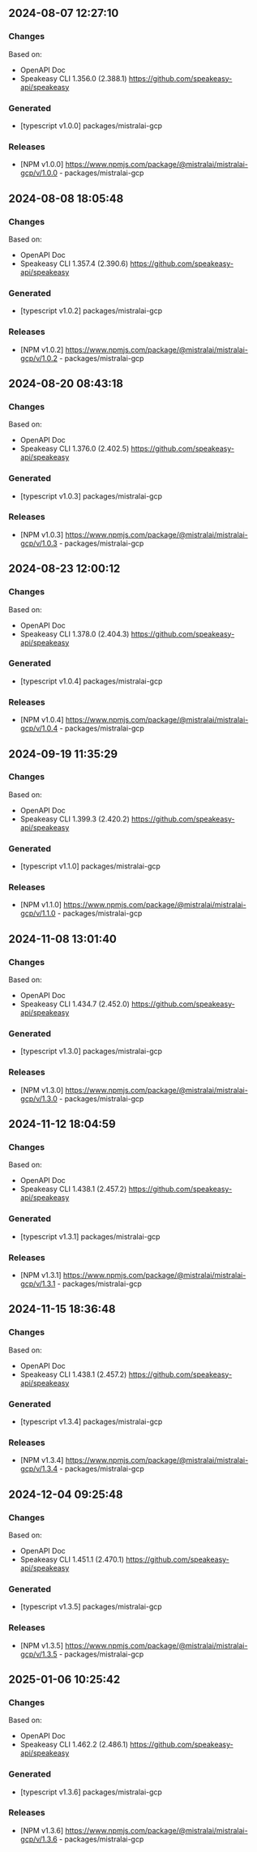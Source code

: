 

## 2024-08-07 12:27:10
### Changes
Based on:
- OpenAPI Doc  
- Speakeasy CLI 1.356.0 (2.388.1) https://github.com/speakeasy-api/speakeasy
### Generated
- [typescript v1.0.0] packages/mistralai-gcp
### Releases
- [NPM v1.0.0] https://www.npmjs.com/package/@mistralai/mistralai-gcp/v/1.0.0 - packages/mistralai-gcp

## 2024-08-08 18:05:48
### Changes
Based on:
- OpenAPI Doc  
- Speakeasy CLI 1.357.4 (2.390.6) https://github.com/speakeasy-api/speakeasy
### Generated
- [typescript v1.0.2] packages/mistralai-gcp
### Releases
- [NPM v1.0.2] https://www.npmjs.com/package/@mistralai/mistralai-gcp/v/1.0.2 - packages/mistralai-gcp

## 2024-08-20 08:43:18
### Changes
Based on:
- OpenAPI Doc  
- Speakeasy CLI 1.376.0 (2.402.5) https://github.com/speakeasy-api/speakeasy
### Generated
- [typescript v1.0.3] packages/mistralai-gcp
### Releases
- [NPM v1.0.3] https://www.npmjs.com/package/@mistralai/mistralai-gcp/v/1.0.3 - packages/mistralai-gcp

## 2024-08-23 12:00:12
### Changes
Based on:
- OpenAPI Doc  
- Speakeasy CLI 1.378.0 (2.404.3) https://github.com/speakeasy-api/speakeasy
### Generated
- [typescript v1.0.4] packages/mistralai-gcp
### Releases
- [NPM v1.0.4] https://www.npmjs.com/package/@mistralai/mistralai-gcp/v/1.0.4 - packages/mistralai-gcp

## 2024-09-19 11:35:29
### Changes
Based on:
- OpenAPI Doc  
- Speakeasy CLI 1.399.3 (2.420.2) https://github.com/speakeasy-api/speakeasy
### Generated
- [typescript v1.1.0] packages/mistralai-gcp
### Releases
- [NPM v1.1.0] https://www.npmjs.com/package/@mistralai/mistralai-gcp/v/1.1.0 - packages/mistralai-gcp

## 2024-11-08 13:01:40
### Changes
Based on:
- OpenAPI Doc  
- Speakeasy CLI 1.434.7 (2.452.0) https://github.com/speakeasy-api/speakeasy
### Generated
- [typescript v1.3.0] packages/mistralai-gcp
### Releases
- [NPM v1.3.0] https://www.npmjs.com/package/@mistralai/mistralai-gcp/v/1.3.0 - packages/mistralai-gcp

## 2024-11-12 18:04:59
### Changes
Based on:
- OpenAPI Doc  
- Speakeasy CLI 1.438.1 (2.457.2) https://github.com/speakeasy-api/speakeasy
### Generated
- [typescript v1.3.1] packages/mistralai-gcp
### Releases
- [NPM v1.3.1] https://www.npmjs.com/package/@mistralai/mistralai-gcp/v/1.3.1 - packages/mistralai-gcp

## 2024-11-15 18:36:48
### Changes
Based on:
- OpenAPI Doc  
- Speakeasy CLI 1.438.1 (2.457.2) https://github.com/speakeasy-api/speakeasy
### Generated
- [typescript v1.3.4] packages/mistralai-gcp
### Releases
- [NPM v1.3.4] https://www.npmjs.com/package/@mistralai/mistralai-gcp/v/1.3.4 - packages/mistralai-gcp

## 2024-12-04 09:25:48
### Changes
Based on:
- OpenAPI Doc  
- Speakeasy CLI 1.451.1 (2.470.1) https://github.com/speakeasy-api/speakeasy
### Generated
- [typescript v1.3.5] packages/mistralai-gcp
### Releases
- [NPM v1.3.5] https://www.npmjs.com/package/@mistralai/mistralai-gcp/v/1.3.5 - packages/mistralai-gcp

## 2025-01-06 10:25:42
### Changes
Based on:
- OpenAPI Doc  
- Speakeasy CLI 1.462.2 (2.486.1) https://github.com/speakeasy-api/speakeasy
### Generated
- [typescript v1.3.6] packages/mistralai-gcp
### Releases
- [NPM v1.3.6] https://www.npmjs.com/package/@mistralai/mistralai-gcp/v/1.3.6 - packages/mistralai-gcp
